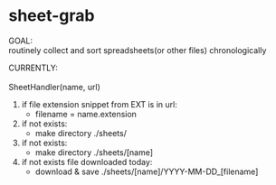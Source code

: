# sheet-grab
GOAL:<br>
routinely collect and sort spreadsheets(or other files) chronologically

CURRENTLY:<br><br>
SheetHandler(name, url)

1.  if file extension snippet from EXT is in url:     
    * filename = name.extension<br>
2.  if not exists:
    * make directory  ./sheets/<br>
3.  if not exists:
    * make directory  ./sheets/[name]<br>
4.  if not exists file downloaded today:
    * download & save ./sheets/[name]/YYYY-MM-DD_[filename]<br>

